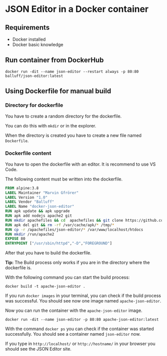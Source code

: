 # JSON Editor in a Docker container 


## Requirements

- Docker installed
- Docker basic knowledge

## Run container from DockerHub

```
docker run -dit --name json-editor --restart always -p 80:80 balluff/json-editor:latest
```

## Using Dockerfile for manual build

### Directory for dockerfile

You have to create a random directory for the dockerfile.

You can do this with `mkdir` or in the explorer.

When the directory is created you have to create a new file named `Dockerfile`. 

### Dockerfile content

You have to open the dockerfile with an editor. It is recommend to use VS Code.

The following content must be written into the dockerfile.

```dockerfile
FROM alpine:3.8
LABEL Maintainer "Marvin Gfrörer"
LABEL Version "1.0"
LABEL Vendor "Balluff"
LABEL Name "docker-json-editor"
RUN apk update && apk upgrade
RUN apk add nodejs apache2 git 
RUN mkdir apachefiles && cd  apachefiles && git clone https://github.com/Balluff/json-editor.git
RUN apk del git && rm -rf /var/cache/apk/* /tmp/*
RUN cp -r /apachefiles/json-editor/* /var/www/localhost/htdocs
RUN mkdir /run/apache2
EXPOSE 80
ENTRYPOINT ["/usr/sbin/httpd","-D","FOREGROUND"]
```

After that you have to build the dockerfile.

**Tip:** The Build process only works if you are in the directory where the dockerfile is. 

With the following command you can start the build process:

```
docker build -t apache-json-editor .
```

If you run `docker images` in your terminal, you can check if the build process was successful. You should see now one image named `apache-json-editor`.

Now you can run the container with the `apache-json-editor` image.

```
docker run -dit --name json-editor -p 80:80 apache-json-editor:latest
```

With the command `docker ps` you can check if the container was started successfully. You should see a container named `json-editor` now.

If you type in `http://localhost/` or `http://hostname/` in your browser you should see the JSON Editor site.

